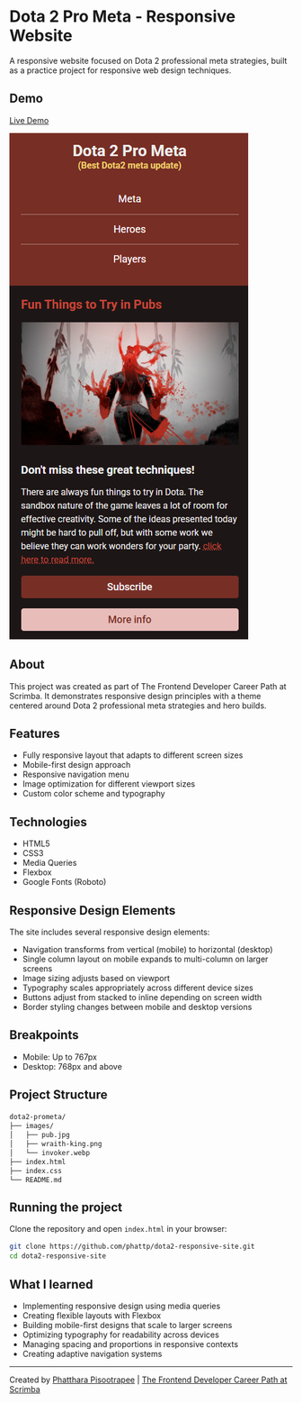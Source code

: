 # Dota 2 Pro Meta - Responsive Website

A responsive website focused on Dota 2 professional meta strategies, built as a practice project for responsive web design techniques.

## Demo
[Live Demo](https://euphonious-sunburst-288cd7.netlify.app)

![Dota 2 Pro Meta Screenshot](images/screenshot.png)

## About

This project was created as part of The Frontend Developer Career Path at Scrimba. It demonstrates responsive design principles with a theme centered around Dota 2 professional meta strategies and hero builds.

## Features

- Fully responsive layout that adapts to different screen sizes
- Mobile-first design approach
- Responsive navigation menu
- Image optimization for different viewport sizes
- Custom color scheme and typography

## Technologies

- HTML5
- CSS3
- Media Queries
- Flexbox
- Google Fonts (Roboto)

## Responsive Design Elements

The site includes several responsive design elements:

- Navigation transforms from vertical (mobile) to horizontal (desktop)
- Single column layout on mobile expands to multi-column on larger screens
- Image sizing adjusts based on viewport
- Typography scales appropriately across different device sizes
- Buttons adjust from stacked to inline depending on screen width
- Border styling changes between mobile and desktop versions

## Breakpoints

- Mobile: Up to 767px
- Desktop: 768px and above

## Project Structure

```
dota2-prometa/
├── images/
│   ├── pub.jpg
│   ├── wraith-king.png
│   └── invoker.webp
├── index.html
├── index.css
└── README.md
```

## Running the project

Clone the repository and open `index.html` in your browser:

```bash
git clone https://github.com/phattp/dota2-responsive-site.git
cd dota2-responsive-site
```

## What I learned

- Implementing responsive design using media queries
- Creating flexible layouts with Flexbox
- Building mobile-first designs that scale to larger screens
- Optimizing typography for readability across devices
- Managing spacing and proportions in responsive contexts
- Creating adaptive navigation systems

---

Created by [Phatthara Pisootrapee](https://github.com/phattp) | [The Frontend Developer Career Path at Scrimba](https://scrimba.com/learn/frontend)
